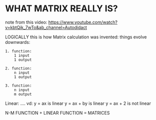 # WHAT MATRIX REALLY IS? 
note from this video: https://www.youtube.com/watch?v=kbtQik_7wTo&ab_channel=Autodidact

LOGICALLY this is how Matrix calculation was invented:
    things evolve downwards:

    1. function:
        1 input
        1 output

    2. function:
        n input
        1 output

    3. function:
        n input
        m output

Linear: 
    ....
    vd: y = ax is linear
        y = ax + by is linear
        y = ax + 2 is not linear

N-M FUNCTION + LINEAR FUNCTION = MATRICES 